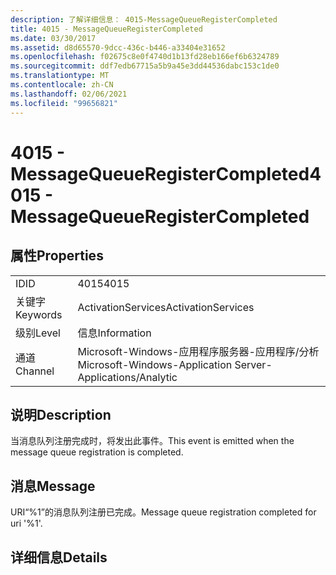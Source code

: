 ```yaml
---
description: 了解详细信息： 4015-MessageQueueRegisterCompleted
title: 4015 - MessageQueueRegisterCompleted
ms.date: 03/30/2017
ms.assetid: d8d65570-9dcc-436c-b446-a33404e31652
ms.openlocfilehash: f02675c8e0f4740d1b13fd28eb166ef6b6324789
ms.sourcegitcommit: ddf7edb67715a5b9a45e3dd44536dabc153c1de0
ms.translationtype: MT
ms.contentlocale: zh-CN
ms.lasthandoff: 02/06/2021
ms.locfileid: "99656821"
---
```

# <a name="4015---messagequeueregistercompleted"></a><span data-ttu-id="b12da-103">4015 - MessageQueueRegisterCompleted</span><span class="sxs-lookup"><span data-stu-id="b12da-103">4015 - MessageQueueRegisterCompleted</span></span>

## <a name="properties"></a><span data-ttu-id="b12da-104">属性</span><span class="sxs-lookup"><span data-stu-id="b12da-104">Properties</span></span>  
  
|||  
|-|-|  
|<span data-ttu-id="b12da-105">ID</span><span class="sxs-lookup"><span data-stu-id="b12da-105">ID</span></span>|<span data-ttu-id="b12da-106">4015</span><span class="sxs-lookup"><span data-stu-id="b12da-106">4015</span></span>|  
|<span data-ttu-id="b12da-107">关键字</span><span class="sxs-lookup"><span data-stu-id="b12da-107">Keywords</span></span>|<span data-ttu-id="b12da-108">ActivationServices</span><span class="sxs-lookup"><span data-stu-id="b12da-108">ActivationServices</span></span>|  
|<span data-ttu-id="b12da-109">级别</span><span class="sxs-lookup"><span data-stu-id="b12da-109">Level</span></span>|<span data-ttu-id="b12da-110">信息</span><span class="sxs-lookup"><span data-stu-id="b12da-110">Information</span></span>|  
|<span data-ttu-id="b12da-111">通道</span><span class="sxs-lookup"><span data-stu-id="b12da-111">Channel</span></span>|<span data-ttu-id="b12da-112">Microsoft-Windows-应用程序服务器-应用程序/分析</span><span class="sxs-lookup"><span data-stu-id="b12da-112">Microsoft-Windows-Application Server-Applications/Analytic</span></span>|  
  
## <a name="description"></a><span data-ttu-id="b12da-113">说明</span><span class="sxs-lookup"><span data-stu-id="b12da-113">Description</span></span>  

 <span data-ttu-id="b12da-114">当消息队列注册完成时，将发出此事件。</span><span class="sxs-lookup"><span data-stu-id="b12da-114">This event is emitted when the message queue registration is completed.</span></span>  
  
## <a name="message"></a><span data-ttu-id="b12da-115">消息</span><span class="sxs-lookup"><span data-stu-id="b12da-115">Message</span></span>  

 <span data-ttu-id="b12da-116">URI“%1”的消息队列注册已完成。</span><span class="sxs-lookup"><span data-stu-id="b12da-116">Message queue registration completed for uri '%1'.</span></span>  
  
## <a name="details"></a><span data-ttu-id="b12da-117">详细信息</span><span class="sxs-lookup"><span data-stu-id="b12da-117">Details</span></span>
